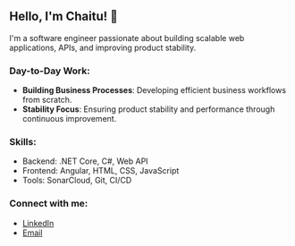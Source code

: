 ## Hello, I'm Chaitu! 👋

I'm a software engineer passionate about building scalable web applications, APIs, and improving product stability. 

### Day-to-Day Work:
- **Building Business Processes**: Developing efficient business workflows from scratch.
- **Stability Focus**: Ensuring product stability and performance through continuous improvement.

### Skills:
- Backend: .NET Core, C#, Web API
- Frontend: Angular, HTML, CSS, JavaScript
- Tools: SonarCloud, Git, CI/CD

### Connect with me:
- [LinkedIn]([your-linkedin-profile](https://www.linkedin.com/in/chaitanyachgep/))
- [Email](mailto:chaituch321@gmail.com)
